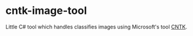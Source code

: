 cntk-image-tool
===============

Little C# tool which handles classifies images using Microsoft's tool [CNTK](https://github.com/microsoft/CNTK).